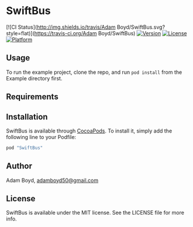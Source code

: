 # SwiftBus

[![CI Status](http://img.shields.io/travis/Adam Boyd/SwiftBus.svg?style=flat)](https://travis-ci.org/Adam Boyd/SwiftBus)
[![Version](https://img.shields.io/cocoapods/v/SwiftBus.svg?style=flat)](http://cocoapods.org/pods/SwiftBus)
[![License](https://img.shields.io/cocoapods/l/SwiftBus.svg?style=flat)](http://cocoapods.org/pods/SwiftBus)
[![Platform](https://img.shields.io/cocoapods/p/SwiftBus.svg?style=flat)](http://cocoapods.org/pods/SwiftBus)

## Usage

To run the example project, clone the repo, and run `pod install` from the Example directory first.

## Requirements

## Installation

SwiftBus is available through [CocoaPods](http://cocoapods.org). To install
it, simply add the following line to your Podfile:

```ruby
pod "SwiftBus"
```

## Author

Adam Boyd, adamboyd50@gmail.com

## License

SwiftBus is available under the MIT license. See the LICENSE file for more info.
